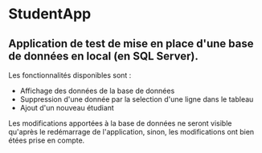 # StudentApp
## Application de test de mise en place d'une base de données en local (en SQL Server).

Les fonctionnalités disponibles sont :
  - Affichage des données de la base de données
  - Suppression d'une donnée par la selection d'une ligne dans le tableau
  - Ajout d'un nouveau étudiant
  
Les modifications apportées à la base de données ne seront visible qu'après le redémarrage de l'application, sinon, les modifications ont bien étées prise en compte.
